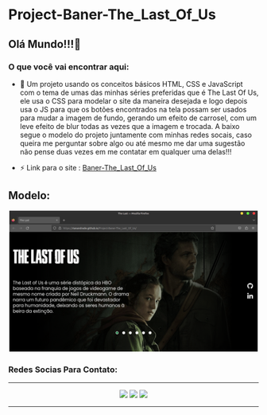 # Project-Baner-The_Last_Of_Us

## Olá Mundo!!!👋




### O que você vai encontrar aqui:

- 🤔 Um projeto usando os conceitos básicos  HTML, CSS e JavaScript com o tema de umas das minhas séries preferidas que é The Last Of Us, ele usa o CSS para modelar o site da maneira desejada e logo depois usa o JS para que os botões encontrados na tela possam ser usados para mudar a imagem de fundo, gerando um efeito de carrosel, com um leve efeito de blur todas as vezes que a imagem e trocada. A baixo segue o modelo do projeto juntamente com minhas redes socais, caso queira me perguntar sobre algo ou até mesmo me dar uma sugestão não pense duas vezes em me contatar em qualquer uma delas!!!

- ⚡ Link para o site : [Baner-The_Last_Of_Us](https://rianandrade.github.io/Project-Baner-The_Last_Of_Us/)


## Modelo:

<div align="center">
  <img src="https://github.com/RianAndrade/Project-Baner-The_Last_Of_Us/blob/main/Imagens%20Readme/theLastOfUsBanner.png"  width="500"/>
</div>


### Redes Socias Para Contato: 
***

<div align="center">
<a href="https://www.instagram.com/riangabriel_rg_hk/?next=%2F" target="_blank"><img src="https://img.shields.io/badge/-Instagram-%23E4405F?style=for-the-badge&logo=instagram&logoColor=white" target="_blank"></a>
<a href = "mailto:riangabrieldev@gmail.com?Subject=Ol%E1%2C%20te%20achei%20pelo%20seu%20Git"><img src="https://img.shields.io/badge/Gmail-D14836?style=for-the-badge&logo=gmail&logoColor=white" target="_blank"></a>
<a href="https://www.linkedin.com/in/rian-andrade-52489425b/" target="_blank"><img src="https://img.shields.io/badge/-LinkedIn-%230077B5?style=for-the-badge&logo=linkedin&logoColor=white" target="_blank">
  </div>

***
